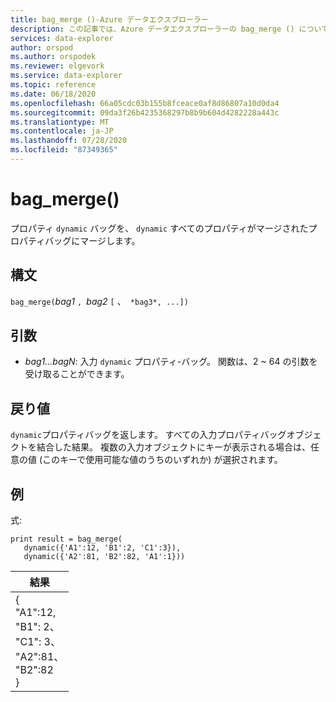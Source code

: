 ```yaml
---
title: bag_merge ()-Azure データエクスプローラー
description: この記事では、Azure データエクスプローラーの bag_merge () について説明します。
services: data-explorer
author: orspod
ms.author: orspodek
ms.reviewer: elgevork
ms.service: data-explorer
ms.topic: reference
ms.date: 06/18/2020
ms.openlocfilehash: 66a05cdc03b155b8fceace0af8d86807a10d0da4
ms.sourcegitcommit: 09da3f26b4235368297b8b9b604d4282228a443c
ms.translationtype: MT
ms.contentlocale: ja-JP
ms.lasthandoff: 07/28/2020
ms.locfileid: "87349365"
---
```

# <a name="bag_merge"></a>bag_merge()

プロパティ `dynamic` バッグを、 `dynamic` すべてのプロパティがマージされたプロパティバッグにマージします。

## <a name="syntax"></a>構文

`bag_merge(`*bag1* `, `*bag2* `[` 、` *bag3*, ...])`

## <a name="arguments"></a>引数

* *bag1...bagN*: 入力 `dynamic` プロパティ-バッグ。 関数は、2 ~ 64 の引数を受け取ることができます。

## <a name="returns"></a>戻り値

`dynamic`プロパティバッグを返します。 すべての入力プロパティバッグオブジェクトを結合した結果。 複数の入力オブジェクトにキーが表示される場合は、任意の値 (このキーで使用可能な値のうちのいずれか) が選択されます。

## <a name="example"></a>例

式:

<!-- csl: https://help.kusto.windows.net:443/Samples -->
```kusto
print result = bag_merge(
   dynamic({'A1':12, 'B1':2, 'C1':3}),
   dynamic({'A2':81, 'B2':82, 'A1':1}))
```

|結果|
|---|
|{<br>  "A1":12,<br>  "B1": 2、<br>  "C1": 3、<br>  "A2":81、<br>  "B2":82<br>}|
